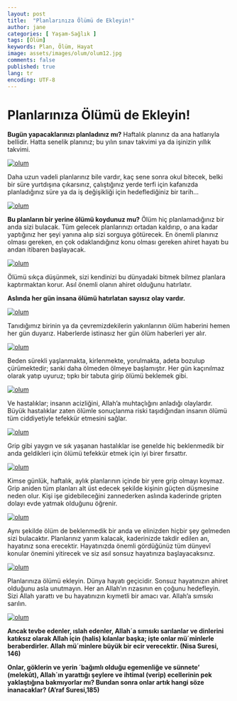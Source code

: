 ```yaml
---
layout: post
title:  "Planlarınıza Ölümü de Ekleyin!"
author: jane
categories: [ Yaşam-Sağlık ]
tags: [Ölüm]
keywords: Plan, Ölüm, Hayat
image: assets/images/olum/olum12.jpg
comments: false
published: true
lang: tr
encoding: UTF-8
---
```




Planlarınıza Ölümü de Ekleyin!
=========================================


**Bugün yapacaklarınızı planladınız mı?** Haftalık planınız da ana hatlarıyla bellidir. Hatta senelik planınız; bu yılın sınav takvimi ya da işinizin yıllık takvimi.

[![olum](https://acikkuran.github.io/assets/images/olum/olum1.jpg)](https://acikkuran.github.io/assets/images/olum/olum1.jpg)


Daha uzun vadeli planlarınız bile vardır, kaç sene sonra okul bitecek, belki bir süre yurtdışına çıkarsınız, çalıştığınız yerde terfi için kafanızda planladığınız süre ya da iş değişikliği için hedeflediğiniz bir tarih…

[![olum](https://acikkuran.github.io/assets/images/olum/olum2.jpg)](https://acikkuran.github.io/assets/images/olum/olum2.jpg)


**Bu planların bir yerine ölümü koydunuz mu?**
Ölüm hiç planlamadığınız bir anda sizi bulacak. Tüm gelecek planlarınızı ortadan kaldırıp, o ana kadar yaptığınız her şeyi yanına alıp sizi sorguya götürecek. En önemli planınız olması gereken, en çok odaklandığınız konu olması gereken ahiret hayatı bu andan itibaren başlayacak.

[![olum](https://acikkuran.github.io/assets/images/olum/olum3.jpg)](https://acikkuran.github.io/assets/images/olum/olum3.jpg)

Ölümü sıkça düşünmek, sizi kendinizi bu dünyadaki bitmek bilmez planlara kaptırmaktan korur. Asıl önemli olanın ahiret olduğunu hatırlatır.

**Aslında her gün insana ölümü hatırlatan sayısız olay vardır.**

[![olum](https://acikkuran.github.io/assets/images/olum/olum4.jpg)](https://acikkuran.github.io/assets/images/olum/olum4.jpg)

Tanıdığımız birinin ya da çevremizdekilerin yakınlarının ölüm haberini hemen her gün duyarız. Haberlerde istinasız her gün ölüm haberleri yer alır.

[![olum](https://acikkuran.github.io/assets/images/olum/olum5.jpg)](https://acikkuran.github.io/assets/images/olum/olum5.jpg)

Beden sürekli yaşlanmakta, kirlenmekte, yorulmakta, adeta bozulup çürümektedir; sanki daha ölmeden ölmeye başlamıştır. Her gün kaçınılmaz olarak yatıp uyuruz; tıpkı bir tabuta girip ölümü beklemek gibi.

[![olum](https://acikkuran.github.io/assets/images/olum/olum6.jpg)](https://acikkuran.github.io/assets/images/olum/olum6.jpg)

Ve hastalıklar; insanın acizliğini, Allah’a muhtaçlığını anladığı olaylardır. Büyük hastalıklar zaten ölümle sonuçlanma riski taşıdığından insanın ölümü tüm ciddiyetiyle tefekkür etmesini sağlar.

[![olum](https://acikkuran.github.io/assets/images/olum/olum7.jpg)](https://acikkuran.github.io/assets/images/olum/olum7.jpg)

Grip gibi yaygın ve sık yaşanan hastalıklar ise genelde hiç beklenmedik bir anda geldikleri için ölümü tefekkür etmek için iyi birer fırsattır.

[![olum](https://acikkuran.github.io/assets/images/olum/olum8.jpg)](https://acikkuran.github.io/assets/images/olum/olum8.jpg)

Kimse günlük, haftalık, aylık planlarının içinde bir yere grip olmayı koymaz. Grip aniden tüm planları alt üst edecek şekilde kişinin güçten düşmesine neden olur. Kişi işe gidebileceğini zannederken aslında kaderinde gripten dolayı evde yatmak olduğunu öğrenir.

[![olum](https://acikkuran.github.io/assets/images/olum/olum9.jpg)](https://acikkuran.github.io/assets/images/olum/olum9.jpg)

Aynı şekilde ölüm de beklenmedik bir anda ve elinizden hiçbir şey gelmeden sizi bulacaktır. Planlarınız yarım kalacak, kaderinizde takdir edilen an, hayatınız sona erecektir. Hayatınızda önemli gördüğünüz tüm dünyevî konular önemini yitirecek ve siz asıl sonsuz hayatınıza başlayacaksınız.

[![olum](https://acikkuran.github.io/assets/images/olum/olum10.jpg)](https://acikkuran.github.io/assets/images/olum/olum10.jpg)

Planlarınıza ölümü ekleyin. Dünya hayatı geçicidir. Sonsuz hayatınızın ahiret olduğunu asla unutmayın. Her an Allah’ın rızasının en çoğunu hedefleyin. Sizi Allah yarattı ve bu hayatınızın kıymetli bir amacı var. Allah’a sımsıkı sarılın.

[![olum](https://acikkuran.github.io/assets/images/olum/olum11.jpg)](https://acikkuran.github.io/assets/images/olum/olum11.jpg)


**Ancak tevbe edenler, ıslah edenler, Allah´a sımsıkı sarılanlar ve dinlerini katıksız olarak Allah için (halis) kılanlar başka; işte onlar mü´minlerle beraberdirler. Allah mü´minlere büyük bir ecir verecektir. (Nisa Suresi, 146)**

**Onlar, göklerin ve yerin ´bağımlı olduğu egemenliğe ve sünnete’ (melekût), Allah´ın yarattığı şeylere ve ihtimal (verip) ecellerinin pek yaklaştığına bakmıyorlar mı? Bundan sonra onlar artık hangi söze inanacaklar? (A’raf Suresi,185)**




